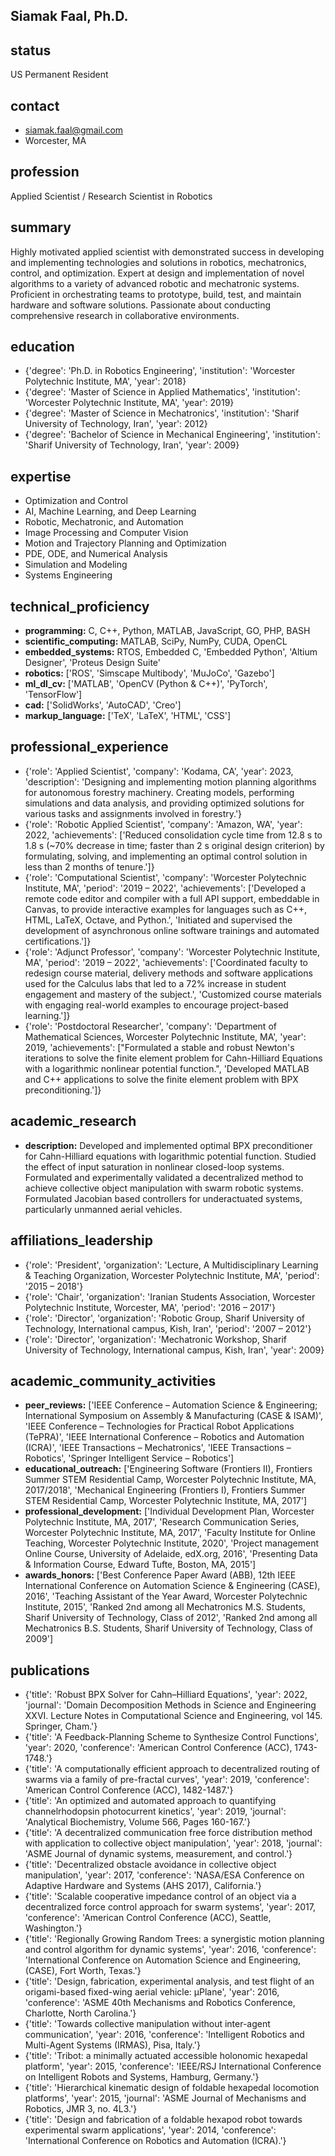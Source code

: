 ## Siamak Faal, Ph.D.

## status
US Permanent Resident

## contact
- siamak.faal@gmail.com
- Worcester, MA

## profession
Applied Scientist / Research Scientist in Robotics

## summary
Highly motivated applied scientist with demonstrated success in developing and implementing technologies and solutions in robotics, mechatronics, control, and optimization. Expert at design and implementation of novel algorithms to a variety of advanced robotic and mechatronic systems. Proficient in orchestrating teams to prototype, build, test, and maintain hardware and software solutions. Passionate about conducting comprehensive research in collaborative environments.


## education
- {'degree': 'Ph.D. in Robotics Engineering', 'institution': 'Worcester Polytechnic Institute, MA', 'year': 2018}
- {'degree': 'Master of Science in Applied Mathematics', 'institution': 'Worcester Polytechnic Institute, MA', 'year': 2019}
- {'degree': 'Master of Science in Mechatronics', 'institution': 'Sharif University of Technology, Iran', 'year': 2012}
- {'degree': 'Bachelor of Science in Mechanical Engineering', 'institution': 'Sharif University of Technology, Iran', 'year': 2009}

## expertise
- Optimization and Control
- AI, Machine Learning, and Deep Learning
- Robotic, Mechatronic, and Automation
- Image Processing and Computer Vision
- Motion and Trajectory Planning and Optimization
- PDE, ODE, and Numerical Analysis
- Simulation and Modeling
- Systems Engineering

## technical_proficiency
- **programming:** C, C++, Python, MATLAB, JavaScript, GO, PHP, BASH
- **scientific_computing:** MATLAB, SciPy, NumPy, CUDA, OpenCL
- **embedded_systems:** RTOS, Embedded C, 'Embedded Python', 'Altium Designer', 'Proteus Design Suite'
- **robotics:** ['ROS', 'Simscape Multibody', 'MuJoCo', 'Gazebo']
- **ml_dl_cv:** ['MATLAB', 'OpenCV (Python & C++)', 'PyTorch', 'TensorFlow']
- **cad:** ['SolidWorks', 'AutoCAD', 'Creo']
- **markup_language:** ['TeX', 'LaTeX', 'HTML', 'CSS']

## professional_experience
- {'role': 'Applied Scientist', 'company': 'Kodama, CA', 'year': 2023, 'description': 'Designing and implementing motion planning algorithms for autonomous forestry machinery. Creating models, performing simulations and data analysis, and providing optimized solutions for various tasks and assignments involved in forestry.'}
- {'role': 'Robotic Applied Scientist', 'company': 'Amazon, WA', 'year': 2022, 'achievements': ['Reduced consolidation cycle time from 12.8 s to 1.8 s (~70% decrease in time; faster than 2 s original design criterion) by formulating, solving, and implementing an optimal control solution in less than 2 months of tenure.']}
- {'role': 'Computational Scientist', 'company': 'Worcester Polytechnic Institute, MA', 'period': '2019 – 2022', 'achievements': ['Developed a remote code editor and compiler with a full API support, embeddable in Canvas, to provide interactive examples for languages such as C++, HTML, LaTeX, Octave, and Python.', 'Initiated and supervised the development of asynchronous online software trainings and automated certifications.']}
- {'role': 'Adjunct Professor', 'company': 'Worcester Polytechnic Institute, MA', 'period': '2019 – 2022', 'achievements': ['Coordinated faculty to redesign course material, delivery methods and software applications used for the Calculus labs that led to a 72% increase in student engagement and mastery of the subject.', 'Customized course materials with engaging real-world examples to encourage project-based learning.']}
- {'role': 'Postdoctoral Researcher', 'company': 'Department of Mathematical Sciences, Worcester Polytechnic Institute, MA', 'year': 2019, 'achievements': ["Formulated a stable and robust Newton's iterations to solve the finite element problem for Cahn-Hilliard Equations with a logarithmic nonlinear potential function.", 'Developed MATLAB and C++ applications to solve the finite element problem with BPX preconditioning.']}

## academic_research
- **description:** Developed and implemented optimal BPX preconditioner for Cahn-Hilliard equations with logarithmic potential function. Studied the effect of input saturation in nonlinear closed-loop systems. Formulated and experimentally validated a decentralized method to achieve collective object manipulation with swarm robotic systems. Formulated Jacobian based controllers for underactuated systems, particularly unmanned aerial vehicles.


## affiliations_leadership
- {'role': 'President', 'organization': 'Lecture, A Multidisciplinary Learning & Teaching Organization, Worcester Polytechnic Institute, MA', 'period': '2015 – 2018'}
- {'role': 'Chair', 'organization': 'Iranian Students Association, Worcester Polytechnic Institute, Worcester, MA', 'period': '2016 – 2017'}
- {'role': 'Director', 'organization': 'Robotic Group, Sharif University of Technology, International campus, Kish, Iran', 'period': '2007 – 2012'}
- {'role': 'Director', 'organization': 'Mechatronic Workshop, Sharif University of Technology, International campus, Kish, Iran', 'year': 2009}

## academic_community_activities
- **peer_reviews:** ['IEEE Conference – Automation Science & Engineering; International Symposium on Assembly & Manufacturing (CASE & ISAM)', 'IEEE Conference – Technologies for Practical Robot Applications (TePRA)', 'IEEE International Conference – Robotics and Automation (ICRA)', 'IEEE Transactions – Mechatronics', 'IEEE Transactions – Robotics', 'Springer Intelligent Service – Robotics']
- **educational_outreach:** ['Engineering Software (Frontiers II), Frontiers Summer STEM Residential Camp, Worcester Polytechnic Institute, MA, 2017/2018', 'Mechanical Engineering (Frontiers I), Frontiers Summer STEM Residential Camp, Worcester Polytechnic Institute, MA, 2017']
- **professional_development:** ['Individual Development Plan, Worcester Polytechnic Institute, MA, 2017', 'Research Communication Series, Worcester Polytechnic Institute, MA, 2017', 'Faculty Institute for Online Teaching, Worcester Polytechnic Institute, 2020', 'Project management Online Course, University of Adelaide, edX.org, 2016', 'Presenting Data & Information Course, Edward Tufte, Boston, MA, 2015']
- **awards_honors:** ['Best Conference Paper Award (ABB), 12th IEEE International Conference on Automation Science & Engineering (CASE), 2016', 'Teaching Assistant of the Year Award, Worcester Polytechnic Institute, 2015', 'Ranked 2nd among all Mechatronics M.S. Students, Sharif University of Technology, Class of 2012', 'Ranked 2nd among all Mechatronics B.S. Students, Sharif University of Technology, Class of 2009']

## publications
- {'title': 'Robust BPX Solver for Cahn–Hilliard Equations', 'year': 2022, 'journal': 'Domain Decomposition Methods in Science and Engineering XXVI. Lecture Notes in Computational Science and Engineering, vol 145. Springer, Cham.'}
- {'title': 'A Feedback-Planning Scheme to Synthesize Control Functions', 'year': 2020, 'conference': 'American Control Conference (ACC), 1743-1748.'}
- {'title': 'A computationally efficient approach to decentralized routing of swarms via a family of pre-fractal curves', 'year': 2019, 'conference': 'American Control Conference (ACC), 1482-1487.'}
- {'title': 'An optimized and automated approach to quantifying channelrhodopsin photocurrent kinetics', 'year': 2019, 'journal': 'Analytical Biochemistry, Volume 566, Pages 160-167.'}
- {'title': 'A decentralized communication free force distribution method with application to collective object manipulation', 'year': 2018, 'journal': 'ASME Journal of dynamic systems, measurement, and control.'}
- {'title': 'Decentralized obstacle avoidance in collective object manipulation', 'year': 2017, 'conference': 'NASA/ESA Conference on Adaptive Hardware and Systems (AHS 2017), California.'}
- {'title': 'Scalable cooperative impedance control of an object via a decentralized force control approach for swarm systems', 'year': 2017, 'conference': 'American Control Conference (ACC), Seattle, Washington.'}
- {'title': 'Regionally Growing Random Trees: a synergistic motion planning and control algorithm for dynamic systems', 'year': 2016, 'conference': 'International Conference on Automation Science and Engineering, (CASE), Fort Worth, Texas.'}
- {'title': 'Design, fabrication, experimental analysis, and test flight of an origami-based fixed-wing aerial vehicle: µPlane', 'year': 2016, 'conference': 'ASME 40th Mechanisms and Robotics Conference, Charlotte, North Carolina.'}
- {'title': 'Towards collective manipulation without inter-agent communication', 'year': 2016, 'conference': 'Intelligent Robotics and Multi-Agent Systems (IRMAS), Pisa, Italy.'}
- {'title': 'Tribot: a minimally actuated accessible holonomic hexapedal platform', 'year': 2015, 'conference': 'IEEE/RSJ International Conference on Intelligent Robots and Systems, Hamburg, Germany.'}
- {'title': 'Hierarchical kinematic design of foldable hexapedal locomotion platforms', 'year': 2015, 'journal': 'ASME Journal of Mechanisms and Robotics, JMR 3, no. 4L3.'}
- {'title': 'Design and fabrication of a foldable hexapod robot towards experimental swarm applications', 'year': 2014, 'conference': 'International Conference on Robotics and Automation (ICRA).'}
